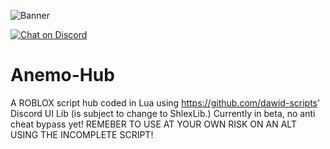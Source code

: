 
![Banner](https://static2.srcdn.com/wordpress/wp-content/uploads/2020/10/genshin-impact-anemo-sigil.jpg)


[![Chat on Discord](https://camo.githubusercontent.com/b4175720ede4f2621aa066ffbabb70ae30044679/68747470733a2f2f696d672e736869656c64732e696f2f62616467652f636861742d446973636f72642d627269676874677265656e2e737667)](https://discordapp.com/invite/kXTYHJPqtg)


# Anemo-Hub
A ROBLOX script hub coded in Lua using https://github.com/dawid-scripts' Discord UI Lib (is subject to change to ShlexLib.)
Currently in beta, no anti cheat bypass yet!
REMEBER TO USE AT YOUR OWN RISK ON AN ALT USING THE INCOMPLETE SCRIPT!
